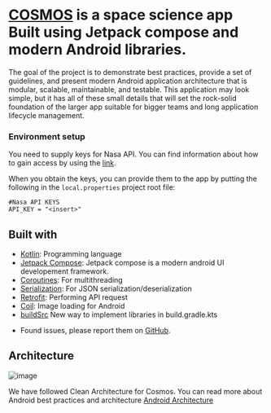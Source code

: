 # [COSMOS](https://github.com/Ashutoshwahane/Cosmos-Compose/) is a space science app Built using Jetpack compose and modern Android libraries.



The goal of the project is to demonstrate best practices, provide a set of guidelines, and present modern Android
application architecture that is modular, scalable, maintainable, and testable. This application may look simple, but it
has all of these small details that will set the rock-solid foundation of the larger app suitable for bigger teams and
long application lifecycle management.


### Environment setup

You need to supply keys for Nasa API. You can find information about how to gain access by using the [link](https://api.nasa.gov/).

When you obtain the keys, you can provide them to the app by putting the following in the `local.properties` project root file:
```properties
#Nasa API KEYS
API_KEY = "<insert>"
```


## Built with 

- [Kotlin](kotlinlang.org): Programming language
- [Jetpack Compose](https://developer.android.com/jetpack/compose): Jetpack compose is a modern android UI developement framework.
- [Coroutines](https://github.com/Kotlin/kotlinx.coroutines): For multithreading
- [Serialization](https://github.com/Kotlin/kotlinx.serialization): For JSON serialization/deserialization
- [Retrofit](https://github.com/square/retrofit): Performing API request 
- [Coil](https://github.com/coil-kt/coil): Image loading for Android
- [buildSrc](https://android-developers.googleblog.com/2023/04/kotlin-dsl-is-now-default-for-new-gradle-builds.html) New way to implement libraries in build.gradle.kts

* Found issues, please report them on [GitHub](https://github.com/Ashutoshwahane/Cosmos-Compose/issues).



## Architecture

![image](https://github.com/Ashutoshwahane/Cosmos-Compose/assets/50887729/d43a5bbb-5cb4-4150-ad8c-2b1c61709e62)

We have followed Clean Architecture for Cosmos.
You can read more about Android best practices and architecture [Android Architecture ](https://developer.android.com/topic/architecture#recommended-app-arch)

